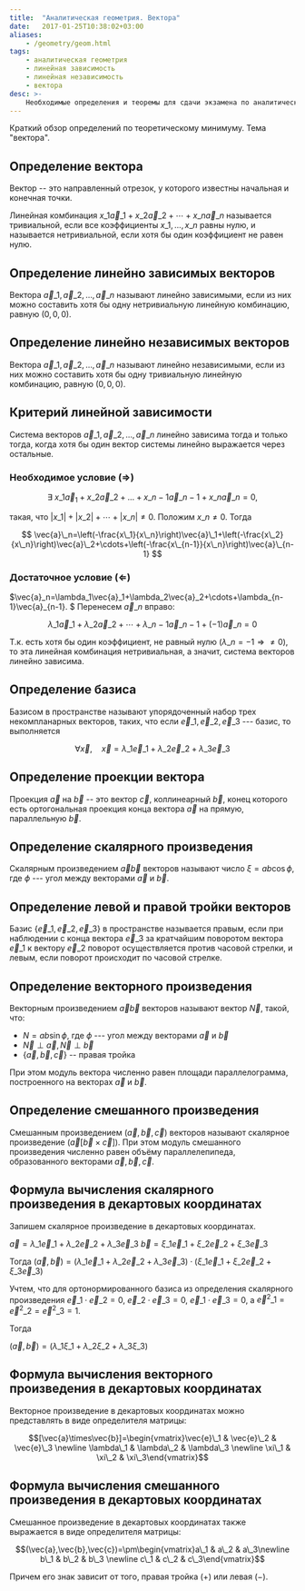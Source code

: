 ```yaml
---
title:  "Аналитическая геометрия. Вектора"
date:   2017-01-25T10:38:02+03:00
aliases:
    - /geometry/geom.html
tags: 
    - аналитическая геометрия
    - линейная зависимость
    - линейная независимость
    - вектора
desc: >-
    Необходимые определения и теоремы для сдачи экзамена по аналитической геометрии
---
```


Краткий обзор определений по теоретическому минимуму. Тема "вектора".
<!--more--> 


<!-- <br> -->

## Определение вектора
Вектор -- это направленный отрезок, у которого известны начальная и конечная точки.

Линейная комбинация  $x\_1\vec{a}\_1+x\_2\vec{a}\_2+\cdots+x\_n\vec{a}\_n$ называется тривиальной, если все коэффициенты $x\_1,\ldots,x\_n$ равны нулю, и называется нетривиальной, если хотя бы один коэффициент не равен нулю.

## Определение линейно зависимых векторов
Вектора $\vec{a}\_1,\vec{a}\_2,\ldots,\vec{a}\_n$ называют линейно зависимыми, если из них можно составить хотя бы одну нетривиальную линейную комбинацию, равную $(0,0,0)$.


## Определение линейно независимых векторов
Вектора $\vec{a}\_1,\vec{a}\_2,\ldots,\vec{a}\_n$ называют линейно независимыми, если из них можно составить хотя бы одну тривиальную линейную комбинацию, равную $(0,0,0)$.

## Критерий линейной зависимости
Система векторов $\vec{a}\_1,\vec{a}\_2,\ldots,\vec{a}\_n$ линейно зависима тогда и только тогда, когда хотя бы один вектор системы линейно выражается через остальные.

### Необходимое условие ($\Rightarrow$) 


$$
	\exists\ x\_1\vec{a}_1+x\_2\vec{a}\_2+\ldots+x\_{n-1}\vec{a}\_{n-1}+x\_n\vec{a}\_n=0,
$$


такая, что $|x\_1|+|x\_2|+\cdots+|x\_n|\ne0.$ Положим $x\_{n}\ne0$. Тогда 

$$
\vec{a}\_n=\left(-\frac{x\_1}{x\_n}\right)\vec{a}\_1+\left(-\frac{x\_2}{x\_n}\right)\vec{a}\_2+\cdots+\left(-\frac{x\_{n-1}}{x\_n}\right)\vec{a}\_{n-1}
$$   

### Достаточное условие ($\Leftarrow$) 

$\vec{a}\_n=\lambda\_1\vec{a}\_1+\lambda\_2\vec{a}\_2+\cdots+\lambda\_{n-1}\vec{a}\_{n-1}. $ Перенесем $\vec{a}\_n$ вправо: 

$$\lambda\_1\vec{a}\_1+\lambda\_2\vec{a}\_2+\cdots+\lambda\_{n-1}\vec{a}\_{n-1}+(-1)\vec{a}\_n=0$$

Т.к. есть хотя бы один коэффициент, не равный нулю $(\lambda\_n=-1\Rightarrow\ne0),$ то эта линейная комбинация нетривиальная, а значит, система векторов линейно зависима.

## Определение базиса
Базисом в пространстве называют упорядоченный набор трех некомпланарных векторов, таких, что если $\vec{e}\_1,\vec{e}\_2,\vec{e}\_3$ --- базис, то выполняется

$$
    \forall\vec{x},\quad \vec{x}=\lambda\_1\vec{e}\_1+\lambda\_2\vec{e}\_2+\lambda\_3\vec{e}\_3
$$

## Определение проекции вектора
Проекция $\vec{a}$ на $\vec{b}$ -- это вектор $\vec{с}$, коллинеарный $\vec{b}$, конец которого есть ортогональная проекция конца вектора $\vec{a}$ на прямую, параллельную $\vec{b}$.

## Определение скалярного произведения
Скалярным произведением $\vec{a}\vec{b}$ векторов называют число $\xi=ab\cos\phi,$ где $\phi$ --- угол между векторами $\vec{a}$ и $\vec{b}$. 

## Определение левой и правой тройки векторов
Базис $\{\vec{e}\_1,\vec{e}\_2,\vec{e}\_3\}$ в пространстве называется правым, если при наблюдении с конца вектора $\vec{e}\_3$ за кратчайшим поворотом вектора $\vec{e}\_1$ к вектору $\vec{e}\_2$ поворот осуществляется против часовой стрелки, и левым, если поворот происходит по часовой стрелке.

## Определение векторного произведения
Векторным произведением $\vec{a}\vec{b}$ векторов называют вектор $\vec{N}$, такой, что:

- $N=ab\sin\phi,$ где $\phi$ --- угол между векторами $\vec{a}$ и $\vec{b}$ 
- $\vec{N}\perp\vec{a}, \vec{N}\perp\vec{b}$
- $\{\vec{a},\vec{b},\vec{c}\}$ -- правая тройка

При этом модуль вектора численно равен площади параллелограмма, построенного на векторах $\vec{a}$ и $\vec{b}$. 

## Определение смешанного произведения
Смешанным произведением $(\vec{a},\vec{b},\vec{c})$ векторов называют скалярное произведение $(\vec{a}[\vec{b}\times\vec{c}])$. 
При этом модуль смешанного произведения численно равен объёму параллелепипеда, образованного векторами $\vec {a} ,\vec {b} ,\vec {c}$.

## Формула вычисления скалярного произведения в декартовых координатах
Запишем скалярное произведение в декартовых координатах. 

$\vec{a}=\lambda\_1\vec{e}\_1+\lambda\_2\vec{e}\_2+\lambda\_3\vec{e}\_3$
$\vec{b}=\xi\_1\vec{e}\_1+\xi\_2\vec{e}\_2+\xi\_3\vec{e}\_3$

Тогда $(\vec{a},\vec{b})=(\lambda\_1\vec{e}\_1+\lambda\_2\vec{e}\_2+\lambda\_3\vec{e}\_3)\cdot(\xi\_1\vec{e}\_1+\xi\_2\vec{e}\_2+\xi\_3\vec{e}\_3)$

Учтем, что для ортонормированного базиса из определения скалярного произведения $\vec{e}\_1\cdot\vec{e}\_2=0,$ $\vec{e}\_2\cdot\vec{e}\_3=0,$ $\vec{e}\_1\cdot\vec{e}\_3=0$, а $\vec{e}^2\_1=\vec{e}^2\_2=\vec{e}^2\_3=1$.   

Тогда

$(\vec{a},\vec{b})=(\lambda\_1\xi\_1+\lambda\_2\xi\_2+\lambda\_3\xi\_3)$

## Формула вычисления векторного произведения в декартовых координатах
Векторное произведение в декартовых координатах можно представлять в виде определителя матрицы:

$$[\vec{a}\times\vec{b}]=\begin{vmatrix}\vec{e}\_1 & \vec{e}\_2 & \vec{e}\_3 \newline  \lambda\_1 & \lambda\_2 & \lambda\_3 \newline  \xi\_1 & \xi\_2 & \xi\_3\end{vmatrix}$$

## Формула вычисления смешанного произведения в декартовых координатах
Смешанное произведение в декартовых координатах также выражается в виде определителя матрицы:

$$(\vec{a},\vec{b},\vec{c})=\pm\begin{vmatrix}a\_1 & a\_2 & a\_3\newline b\_1 & b\_2 & b\_3 \newline  c\_1 & c\_2 & c\_3\end{vmatrix}$$

Причем его знак зависит от того, правая тройка ($+$) или левая ($-$).